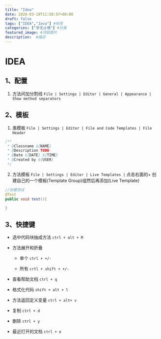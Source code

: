 ```yaml
---
title: "Idea"
date: 2020-03-18T11:58:57+08:00
draft: false
tags: ["IDEA","Java"] #标签
categories: ["学无止境"] #分类
featured_image: #顶部图片
description:  #描述
---
```


# IDEA

## 1、配置

1. 方法间加分割线 `File | Settings | Editor | General | Appearance | Show method separators`

## 2、模板

1. 类模板 `File | Settings | Editor | File and Code Templates | File Header`

```java
/**
 * @Classname ${NAME}
 * @Description TODO
 * @Date ${DATE} ${TIME}
 * @Created by ${USER}
 */
```

2. 方法模板 `File | Settings | Editor | Live Templates |` 点击右面的+ 创建自己的一个模板(Template Group)组然后再添加(Live Template)

```java
//创建测试
@Test
public void test(){

}
```

## 3、快捷键

- 选中代码块抽成方法 `ctrl + alt + M`

- 方法展开和折叠

  - 单个 `ctrl + +/-`

  - 所有 `crtl + shift + +/-`

- 查看帮助文档 `ctrl + q`

- 格式化代码 `shift + alt + l`

- 方法返回定义变量 `ctrl + alt+ v`

- 复制  `ctrl + d`

- 删除 `ctrl + y`

- 最近打开的文档 `ctrl + e`
